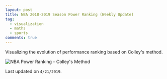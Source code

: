 ```yaml
---
layout: post
title: NBA 2018-2019 Season Power Ranking (Weekly Update)
tag:
  - visualization
  - maths
  - sports
comments: true
---
```


Visualizing the evolution of performance ranking based on Colley's method.

![NBA Power Ranking - Colley's Method](https://shawenyao.github.io/Who-is-number-1/output/NBA_Ranking_2018-2019.svg)

Last updated on `4/21/2019`.
